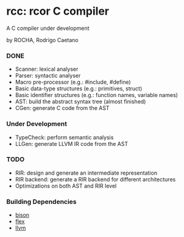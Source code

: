 # rcc: rcor C compiler

A C compiler under development

by ROCHA, Rodrigo Caetano

### DONE

* Scanner: lexical analyser
* Parser: syntactic analyser
* Macro pre-processor (e.g.: #include, #define)
* Basic data-type structures (e.g.: primitives, struct)
* Basic identifier structures (e.g.: function names, variable names)
* AST: build the abstract syntax tree (almost finished)
* CGen: generate C code from the AST

### Under Development

* TypeCheck: perform semantic analysis
* LLGen: generate LLVM IR code from the AST

### TODO
* RIR: design and generate an intermediate representation
* RIR backend: generate a RIR backend for different architectures
* Optimizations on both AST and RIR level

### Building Dependencies

* [bison](http://www.gnu.org/software/bison/)
* [flex](http://flex.sourceforge.net/)
* [llvm](http://llvm.org/)

